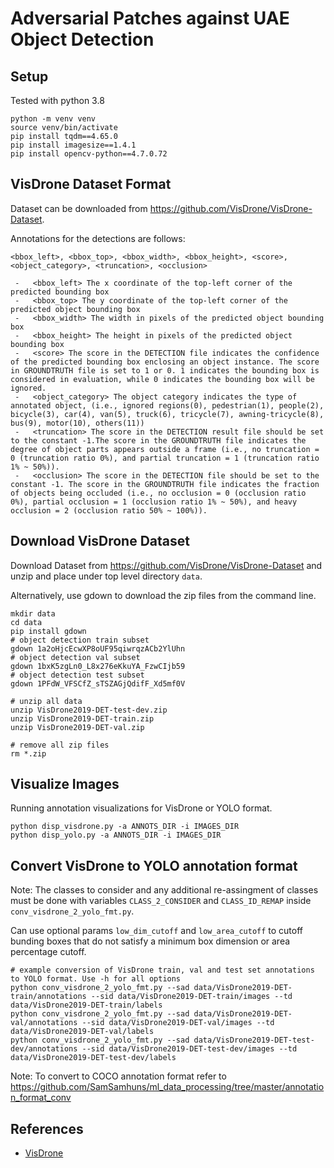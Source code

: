 # Adversarial Patches against UAE Object Detection

## Setup

Tested with python 3.8

```shell
python -m venv venv
source venv/bin/activate
pip install tqdm==4.65.0
pip install imagesize==1.4.1
pip install opencv-python==4.7.0.72
```

## VisDrone Dataset Format

Dataset can be downloaded from <https://github.com/VisDrone/VisDrone-Dataset>.

Annotations for the detections are follows:

`<bbox_left>, <bbox_top>, <bbox_width>, <bbox_height>, <score>, <object_category>, <truncation>, <occlusion>`

```
 -   <bbox_left> The x coordinate of the top-left corner of the predicted bounding box
 -   <bbox_top> The y coordinate of the top-left corner of the predicted object bounding box
 -   <bbox_width> The width in pixels of the predicted object bounding box
 -   <bbox_height> The height in pixels of the predicted object bounding box
 -   <score> The score in the DETECTION file indicates the confidence of the predicted bounding box enclosing an object instance. The score in GROUNDTRUTH file is set to 1 or 0. 1 indicates the bounding box is considered in evaluation, while 0 indicates the bounding box will be ignored.
 -   <object_category> The object category indicates the type of annotated object, (i.e., ignored regions(0), pedestrian(1), people(2), bicycle(3), car(4), van(5), truck(6), tricycle(7), awning-tricycle(8), bus(9), motor(10), others(11))
 -   <truncation> The score in the DETECTION result file should be set to the constant -1.The score in the GROUNDTRUTH file indicates the degree of object parts appears outside a frame (i.e., no truncation = 0 (truncation ratio 0%), and partial truncation = 1 (truncation ratio 1% ~ 50%)).
 -   <occlusion> The score in the DETECTION file should be set to the constant -1. The score in the GROUNDTRUTH file indicates the fraction of objects being occluded (i.e., no occlusion = 0 (occlusion ratio 0%), partial occlusion = 1 (occlusion ratio 1% ~ 50%), and heavy occlusion = 2 (occlusion ratio 50% ~ 100%)).
```

## Download VisDrone Dataset

Download Dataset from <https://github.com/VisDrone/VisDrone-Dataset> and unzip and place under top level directory `data`.

Alternatively, use gdown to download the zip files from the command line.

```shell
mkdir data
cd data
pip install gdown
# object detection train subset
gdown 1a2oHjcEcwXP8oUF95qiwrqzACb2YlUhn
# object detection val subset
gdown 1bxK5zgLn0_L8x276eKkuYA_FzwCIjb59
# object detection test subset
gdown 1PFdW_VFSCfZ_sTSZAGjQdifF_Xd5mf0V

# unzip all data
unzip VisDrone2019-DET-test-dev.zip
unzip VisDrone2019-DET-train.zip
unzip VisDrone2019-DET-val.zip

# remove all zip files
rm *.zip
```

## Visualize Images

Running annotation visualizations for VisDrone or YOLO format.

```shell
python disp_visdrone.py -a ANNOTS_DIR -i IMAGES_DIR
python disp_yolo.py -a ANNOTS_DIR -i IMAGES_DIR
```

## Convert VisDrone to YOLO annotation format

Note: The classes to consider and any additional re-assingment of classes must be done with variables `CLASS_2_CONSIDER` and `CLASS_ID_REMAP` inside `conv_visdrone_2_yolo_fmt.py`.

Can use optional params `low_dim_cutoff` and `low_area_cutoff` to cutoff bunding boxes that do not satisfy a minimum box dimension or area percentage cutoff.

```shell
# example conversion of VisDrone train, val and test set annotations to YOLO format. Use -h for all options
python conv_visdrone_2_yolo_fmt.py --sad data/VisDrone2019-DET-train/annotations --sid data/VisDrone2019-DET-train/images --td data/VisDrone2019-DET-train/labels
python conv_visdrone_2_yolo_fmt.py --sad data/VisDrone2019-DET-val/annotations --sid data/VisDrone2019-DET-val/images --td data/VisDrone2019-DET-val/labels
python conv_visdrone_2_yolo_fmt.py --sad data/VisDrone2019-DET-test-dev/annotations --sid data/VisDrone2019-DET-test-dev/images --td data/VisDrone2019-DET-test-dev/labels
```

Note: To convert to COCO annotation format refer to <https://github.com/SamSamhuns/ml_data_processing/tree/master/annotation_format_conv>

## References

- [VisDrone](https://github.com/VisDrone/VisDrone-Dataset)
